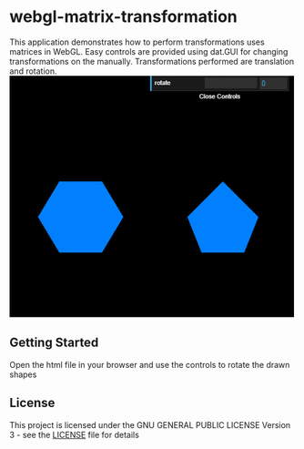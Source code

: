 #  webgl-matrix-transformation

  

This application demonstrates how to perform transformations uses matrices in WebGL. Easy controls are provided using dat.GUI for changing transformations on the manually. Transformations performed are translation and rotation.
![Screenshot](https://raw.githubusercontent.com/UroojAyub/webgl-matrix-transformation/master/screenshot.gif)
  

## Getting Started

  Open the html file in your browser and use the controls to rotate the drawn shapes


## License

This project is licensed under the GNU GENERAL PUBLIC LICENSE Version 3 - see the [LICENSE](https://github.com/UroojAyub/webgl-matrix-transformation/blob/master/LICENSE) file for details